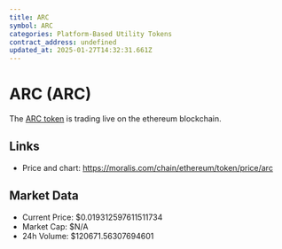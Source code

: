 ```yaml
---
title: ARC
symbol: ARC
categories: Platform-Based Utility Tokens
contract_address: undefined
updated_at: 2025-01-27T14:32:31.661Z
---
```


# ARC (ARC)
The [ARC token](https://moralis.com/chain/ethereum/token/price/arc) is trading live on the ethereum blockchain.

## Links
- Price and chart: https://moralis.com/chain/ethereum/token/price/arc

## Market Data
- Current Price: $0.019312597611511734
- Market Cap: $N/A
- 24h Volume: $120671.56307694601
